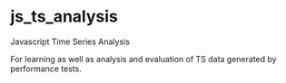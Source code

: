 # js_ts_analysis
Javascript Time Series Analysis

For learning as well as analysis and evaluation of TS data generated by performance tests.
